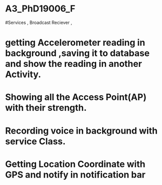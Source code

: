 # A3_PhD19006_F
#Services , Broadcast Reciever , 
# getting Accelerometer reading in background ,saving it to database and show the reading in another Activity. 
# Showing all the Access Point(AP) with their strength.
# Recording voice in background with service Class.
# Getting Location Coordinate with GPS and notify in notification bar
